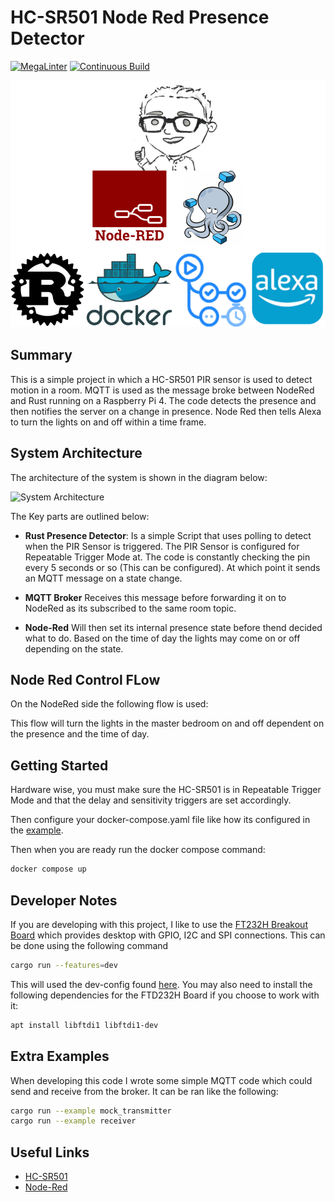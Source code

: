 # HC-SR501 Node Red Presence Detector

[![MegaLinter](https://github.com/ScottGibb/HC-SR501-Node-Red-Presence-Detector/actions/workflows/megalinter.yaml/badge.svg)](https://github.com/ScottGibb/HC-SR501-Node-Red-Presence-Detector/actions/workflows/megalinter.yaml)
[![Continuous Build](https://github.com/ScottGibb/HC-SR501-Node-Red-Presence-Detector/actions/workflows/continuous-build.yaml/badge.svg)](https://github.com/ScottGibb/HC-SR501-Node-Red-Presence-Detector/actions/workflows/continuous-build.yaml)

![Languages and Tool](./docs/Languages%20And%20Tools.drawio.svg)

## Summary

This is a simple project in which a HC-SR501 PIR sensor is used to detect motion in a room. MQTT is used as the message broke between NodeRed and Rust running on a Raspberry Pi 4. The code detects the presence and then notifies the server on a change in presence. Node Red then tells Alexa to turn the lights on and off within a time frame.

## System Architecture

The architecture of the system is shown in the diagram below:

![System Architecture](./docs/System%20Architecture.drawio.svg)

The Key parts are outlined below:

- **Rust Presence Detector**: Is a simple Script that uses polling to detect when the PIR Sensor is triggered. The PIR Sensor is configured for Repeatable Trigger Mode at. The code is constantly checking the pin every 5 seconds or so (This can be configured). At which point it sends an MQTT message on a state change.

- **MQTT Broker** Receives this message before forwarding it on to NodeRed as its subscribed to the same room topic.

- **Node-Red** Will then set its internal presence state before thend decided what to do. Based on the time of day the lights may come on or off depending on the state.

## Node Red Control FLow

On the NodeRed side the following flow is used:


This flow will turn the lights in the master bedroom on and off dependent on the presence and the time of day.

## Getting Started

Hardware wise, you must make sure the HC-SR501 is in Repeatable Trigger Mode and that the delay and sensitivity triggers are set accordingly.

Then configure your docker-compose.yaml file like how its configured in the [example](./examples/docker/docker-compose.yaml).

Then when you are ready run the docker compose command:

```bash
docker compose up 
```

## Developer Notes

If you are developing with this project, I like to use the [FT232H Breakout Board](https://www.adafruit.com/product/2264) which provides desktop with GPIO, I2C and SPI connections. This can be done using the following command

```bash
cargo run --features=dev
```

This will used the dev-config found [here](./src/config.rs). You may also need to install the following dependencies for the FTD232H Board if you choose to work with it:

```bash
apt install libftdi1 libftdi1-dev
```

## Extra Examples

When developing this code I wrote some simple MQTT code which could send and receive from the broker. It can be ran like the following:

```bash
cargo run --example mock_transmitter
cargo run --example receiver
```

## Useful Links

- [HC-SR501](https://dronebotworkshop.com/using-pir-sensors-with-arduino-raspberry-pi/)
- [Node-Red](https://cookbook.nodered.org/mqtt/connect-to-broker)

